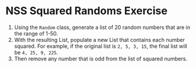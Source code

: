 # NSS Squared Randoms Exercise

1. Using the `Random` class, generate a list of 20 random numbers that are in the range of 1-50.
1. With the resulting List, populate a new List that contains each number squared. For example, if the original list is `2, 5, 3, 15`, the final list will be `4, 25, 9, 225`.
1. Then remove any number that is odd from the list of squared numbers.